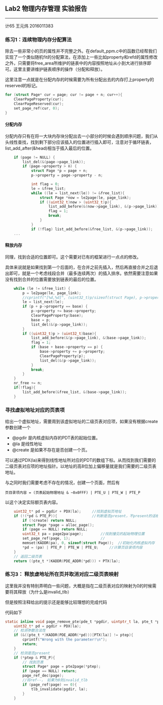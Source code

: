 ## Lab2 物理内存管理 实验报告
-----------------------------
计65 王元炜 2016011383

### 练习1：连续物理内存分配算法

除去一些非常小的页的属性并不完整之外。在default_ppm.c中的函数已经帮我们实现了一个类似随机fit的分配算法，在添加上一些比如property和refd的属性修改之外，只需要将free_area所维护的链表中的内容按照地址从小到大进行排序即可。这里主要讲维护链表顺序的操作（分配和释放）。

这里注意一点就是在分配内存的时候需要为所有分配出去的内存打上property的reserved的标记。
```C
for (struct Page* cur = page; cur != page + n; cur++){
    ClearPageProperty(cur);
    ClearPageReserved(cur);
    set_page_ref(cur, 0);
}
```

#### 分配内存

分配内存只有在将一大块内存块分配出去一小部分的时候会遇到顺序问题，我们从头线性查找，找到剩下部分应该插入的位置进行插入即可，注意对于循环链表，list_add_after(&head)相当于插入最后的位置。

```C
    if (page != NULL) {
        list_del(&(page->page_link));
        if (page->property > n) {
            struct Page *p = page + n;
            p->property = page->property - n;

            int flag = 0;
            le = &free_list;
            while ((le = list_next(le)) != &free_list){
                struct Page *now = le2page(le, page_link);
                if ((uint32_t)now > (uint32_t)p){
                    list_add_before(&(now->page_link), &(p->page_link));
                    flag = 1;
                    break;
                }
            }
            if (!flag) list_add_before(&free_list, &(p->page_link));
    ...
```

#### 释放内存
同理，找到合适的位置即可。这个需要对已有的框架进行一点点的修改。

具体来说就是如果找到第一个后面的，在合并之前先插入，然后再直接合并之后退出即可，就是一个考虑线段合并（最多连续两次）的插入排序。依然需要注意如果没有找到合并的位置需要放到链表的最后的位置。

```C
    while (le != &free_list) {
        p = le2page(le, page_link);
        //cprintf("[%d,%d]", (uint32_t)p/sizeof(struct Page), p->property);
        le = list_next(le);
        if (p + p->property == base) {
            p->property += base->property;
            ClearPageProperty(base);
            base = p;
            list_del(&(p->page_link));
        }
        if ((uint32_t)p > (uint32_t)base){
            list_add_before(&(p->page_link), &(base->page_link));
            flag = 1;
            if (base + base->property == p) {
                base->property += p->property;
                ClearPageProperty(p);
                list_del(&(p->page_link));
            }
            break;
        }
    }
    nr_free += n;
    if(!flag){
        list_add_before(&free_list, &(base->page_link));
    }
```

### 寻找虚拟地址对应的页表项

给出一个虚拟地址，需要周到该虚拟地址的二级页表对应项，如果没有根据create参数创建一个
+ @pgdir 是内核虚拟内存的PDT表的起始位置。
+ @la 是线性地址
+ @create 是如果不存在是否创建一个页。

可以通过PDX(la)来得到线性地址所对应的PDT的数组下标。从而找到我们需要的二级页表对应项的地址指针。以地址的高8位加上偏移量就是我们需要的二级页表地址。

与之同时我们需要考虑不存在的情况，创建一个页面，然后有
```
页目录项内容 = (页表起始物理地址 & ~0x0FFF) | PTE_U | PTE_W | PTE_P
```
以这个决定实际额页表内容。

```C
    uint32_t* pd = pgdir + PDX(la);     //找到虚拟页地址            
    if (!(*pd & PTE_P)){                //判断是否present，不present的话根据create判断是否创建
        if (!create) return NULL;
        struct Page *page = alloc_page();   
        if (page == NULL) return NULL;
        uint32_t pa = page2pa(page);        //找到撞见的起始物理位置
        set_page_ref(page, 1);              // 
        memset(KADDR(pa), 0, sizeof(struct Page));  //初始化内核虚拟内存
        *pd = (pa) | PTE_P | PTE_W | PTE_U;     //计算页目录项内容
    }
    // 返回二级页表
    return ((pte_t *)KADDR(PDE_ADDR(*pd))) + PTX(la);
```

### 练习3： 释放虚地址所在页并取消对应二级页表映射

这里我并没有特别弄明白一些问题，大概是指在二级页表对应的映射为0的时候需要将其释放（为什么是invalid_tlb）

但是按照注释给出的提示还是能够比较理想的完成代码

代码如下

```C
static inline void page_remove_pte(pde_t *pgdir, uintptr_t la, pte_t *ptep) {
    uint32_t* pd = pgdir + PDX(la);
    // 检测参数合法性
    if (&((pte_t *)KADDR(PDE_ADDR(*pd)))[PTX(la)] != ptep){
        cprintf("Wrong with the parameter!\n");
        return;
    }
    // 检测是否present
    if (*ptep & PTE_P){
        // 找到页表
        struct Page* page = pte2page(*ptep);
        if (page == NULL) return;
        page_ref_dec(page);
        //将ref--， 如果为0则invalid_tlb
        if (page_ref(page) == 0){
            tlb_invalidate(pgdir, la);
        }
    }
```